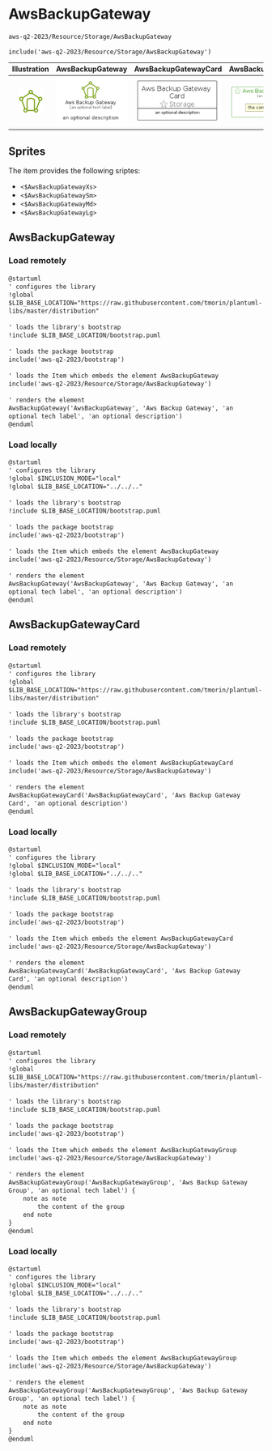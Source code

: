 # AwsBackupGateway


```text
aws-q2-2023/Resource/Storage/AwsBackupGateway
```

```text
include('aws-q2-2023/Resource/Storage/AwsBackupGateway')
```



| Illustration | AwsBackupGateway | AwsBackupGatewayCard | AwsBackupGatewayGroup |
| :---: | :---: | :---: | :---: |
| ![illustration for Illustration](../../../aws-q2-2023/Resource/Storage/AwsBackupGateway.png) | ![illustration for AwsBackupGateway](../../../aws-q2-2023/Resource/Storage/AwsBackupGateway.Local.png) | ![illustration for AwsBackupGatewayCard](../../../aws-q2-2023/Resource/Storage/AwsBackupGatewayCard.Local.png) | ![illustration for AwsBackupGatewayGroup](../../../aws-q2-2023/Resource/Storage/AwsBackupGatewayGroup.Local.png) |



## Sprites
The item provides the following sriptes:

- `<$AwsBackupGatewayXs>`
- `<$AwsBackupGatewaySm>`
- `<$AwsBackupGatewayMd>`
- `<$AwsBackupGatewayLg>`





## AwsBackupGateway

### Load remotely
```plantuml
@startuml
' configures the library
!global $LIB_BASE_LOCATION="https://raw.githubusercontent.com/tmorin/plantuml-libs/master/distribution"

' loads the library's bootstrap
!include $LIB_BASE_LOCATION/bootstrap.puml

' loads the package bootstrap
include('aws-q2-2023/bootstrap')

' loads the Item which embeds the element AwsBackupGateway
include('aws-q2-2023/Resource/Storage/AwsBackupGateway')

' renders the element
AwsBackupGateway('AwsBackupGateway', 'Aws Backup Gateway', 'an optional tech label', 'an optional description')
@enduml
```

### Load locally
```plantuml
@startuml
' configures the library
!global $INCLUSION_MODE="local"
!global $LIB_BASE_LOCATION="../../.."

' loads the library's bootstrap
!include $LIB_BASE_LOCATION/bootstrap.puml

' loads the package bootstrap
include('aws-q2-2023/bootstrap')

' loads the Item which embeds the element AwsBackupGateway
include('aws-q2-2023/Resource/Storage/AwsBackupGateway')

' renders the element
AwsBackupGateway('AwsBackupGateway', 'Aws Backup Gateway', 'an optional tech label', 'an optional description')
@enduml
```

## AwsBackupGatewayCard

### Load remotely
```plantuml
@startuml
' configures the library
!global $LIB_BASE_LOCATION="https://raw.githubusercontent.com/tmorin/plantuml-libs/master/distribution"

' loads the library's bootstrap
!include $LIB_BASE_LOCATION/bootstrap.puml

' loads the package bootstrap
include('aws-q2-2023/bootstrap')

' loads the Item which embeds the element AwsBackupGatewayCard
include('aws-q2-2023/Resource/Storage/AwsBackupGateway')

' renders the element
AwsBackupGatewayCard('AwsBackupGatewayCard', 'Aws Backup Gateway Card', 'an optional description')
@enduml
```

### Load locally
```plantuml
@startuml
' configures the library
!global $INCLUSION_MODE="local"
!global $LIB_BASE_LOCATION="../../.."

' loads the library's bootstrap
!include $LIB_BASE_LOCATION/bootstrap.puml

' loads the package bootstrap
include('aws-q2-2023/bootstrap')

' loads the Item which embeds the element AwsBackupGatewayCard
include('aws-q2-2023/Resource/Storage/AwsBackupGateway')

' renders the element
AwsBackupGatewayCard('AwsBackupGatewayCard', 'Aws Backup Gateway Card', 'an optional description')
@enduml
```

## AwsBackupGatewayGroup

### Load remotely
```plantuml
@startuml
' configures the library
!global $LIB_BASE_LOCATION="https://raw.githubusercontent.com/tmorin/plantuml-libs/master/distribution"

' loads the library's bootstrap
!include $LIB_BASE_LOCATION/bootstrap.puml

' loads the package bootstrap
include('aws-q2-2023/bootstrap')

' loads the Item which embeds the element AwsBackupGatewayGroup
include('aws-q2-2023/Resource/Storage/AwsBackupGateway')

' renders the element
AwsBackupGatewayGroup('AwsBackupGatewayGroup', 'Aws Backup Gateway Group', 'an optional tech label') {
    note as note
        the content of the group
    end note
}
@enduml
```

### Load locally
```plantuml
@startuml
' configures the library
!global $INCLUSION_MODE="local"
!global $LIB_BASE_LOCATION="../../.."

' loads the library's bootstrap
!include $LIB_BASE_LOCATION/bootstrap.puml

' loads the package bootstrap
include('aws-q2-2023/bootstrap')

' loads the Item which embeds the element AwsBackupGatewayGroup
include('aws-q2-2023/Resource/Storage/AwsBackupGateway')

' renders the element
AwsBackupGatewayGroup('AwsBackupGatewayGroup', 'Aws Backup Gateway Group', 'an optional tech label') {
    note as note
        the content of the group
    end note
}
@enduml
```

